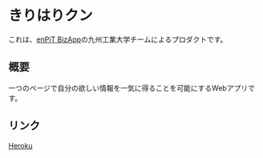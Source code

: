 # きりはりクン
これは、[enPiT BizApp](http://www.cs.tsukuba.ac.jp/enPiT/)の九州工業大学チームによるプロダクトです。   

## 概要
一つのページで自分の欲しい情報を一気に得ることを可能にするWebアプリです。

## リンク
[Heroku](http://www.cs.tsukuba.ac.jp/enPiT/)
